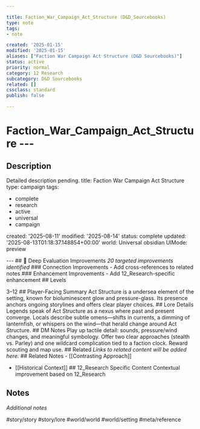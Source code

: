 ```yaml
---

title: Faction_War_Campaign_Act_Structure (D&D_Sourcebooks)
type: note
tags:
- note

created: '2025-01-15'
modified: '2025-01-15'
aliases: ["Faction War Campaign Act Structure (D&D Sourcebooks)"]
status: active
priority: normal
category: 12 Research
subcategory: D&D Sourcebooks
related: []
cssclass: standard
publish: false

---
```


 # Faction_War_Campaign_Act_Structure ---

## Description

Detailed description pending.
title: Faction War Campaign Act Structure
type: campaign
tags:
- complete
- research
- active
- universal
- campaign

created: '2025-08-11'
modified: '2025-08-14'
status: complete
updated: '2025-08-13T01:18:37.148854+00:00'
world: Universal
obsidian UIMode: preview

--- ## 🔧 Deep Evaluation Improvements *20 targeted improvements identified* ### Connection Improvements - Add cross-references to related notes ### Enhancement Improvements - Add 12_Research-specific enhancement ## Levels

3–12 ## Player-Facing Summary Act Structure is a undersea element of the setting, known for bioluminescent glow and pressure-glass. Its presence anchors ongoing storylines and offers clear player choices. ## Lore Details Legends speak of Act Structure as a nexus where past and present converge. Locals describe subtle omens—shifts in currents, a dimming of lanternfish, or whispers on the wind—that herald change around Act Structure. ## DM Notes Play up tactile detail: sounds, pressure/wind changes, and meaningful symbology. Offer two clear approaches (stealth vs. Parley) and one wildcard complication tied to a faction clock. Reward scouting and map use. ## Related *Links to related content will be added here.* ## Related Notes - [[Contrasting Approach]]
- [[Historical Context]] ## 12_Research Specific Content Contextual improvement based on 12_Research

## Notes

*Additional notes*

#story/story
#story/lore
#world/world
#world/setting
#meta/reference